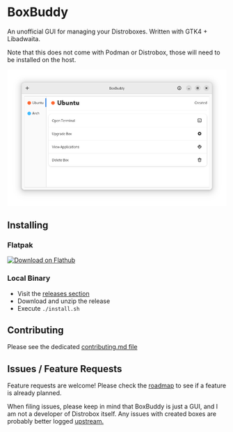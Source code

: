 # BoxBuddy
An unofficial GUI for managing your Distroboxes. Written with GTK4 + Libadwaita.

Note that this does not come with Podman or Distrobox, those will need to be installed on the host.

![Main Menu](docs/screenshot-1.png)

## Installing

### Flatpak
<a href='https://flathub.org/apps/io.github.dvlv.boxbuddyrs'>
  <img width='240' alt='Download on Flathub' src='https://dl.flathub.org/assets/badges/flathub-badge-en.png'/>
</a>


### Local Binary
- Visit the [releases section](https://github.com/Dvlv/BoxBuddyRS/releases)
- Download and unzip the release
- Execute `./install.sh`

## Contributing

Please see the dedicated [contributing.md file](https://github.com/Dvlv/BoxBuddyRS/blob/master/docs/CONTRIBUTING.md)

## Issues / Feature Requests

Feature requests are welcome! Please check the [roadmap](https://github.com/Dvlv/BoxBuddyRS/blob/master/docs/ROADMAP.md) to see if a feature is already planned.

When filing issues, please keep in mind that BoxBuddy is just a GUI, and I am not a developer of Distrobox itself. Any issues with created boxes are probably better logged [upstream.](https://github.com/89luca89/distrobox/issues)
